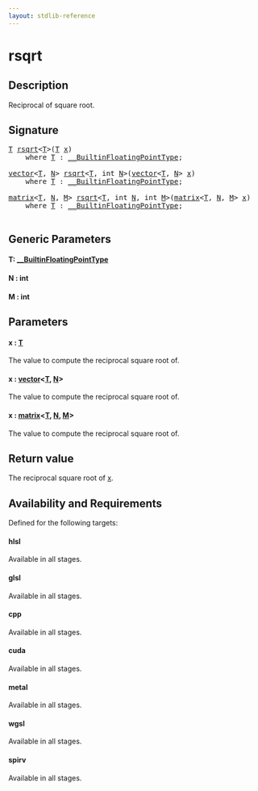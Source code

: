 ```yaml
---
layout: stdlib-reference
---
```


# rsqrt

## Description

Reciprocal of square root.



## Signature 

<pre>
<a href="rsqrt.html#typeparam-T" class="code_type">T</a> <a href="rsqrt.html">rsqrt</a>&lt;<a href="rsqrt.html#typeparam-T" class="code_type">T</a>&gt;(<a href="rsqrt.html#typeparam-T" class="code_type">T</a> <a href="rsqrt.html#decl-x" class="code_param">x</a>)
    <span class='code_keyword'>where</span> <a href="rsqrt.html#typeparam-T" class="code_type">T</a> : <a href="../interfaces/0_builtinfloatingpointtype-029hm/index.html" class="code_type">__BuiltinFloatingPointType</a>;

<a href="../types/vector/index.html" class="code_type">vector</a>&lt;<a href="rsqrt.html#typeparam-T" class="code_type">T</a>, <a href="rsqrt.html#decl-N" class="code_var">N</a>&gt; <a href="rsqrt.html">rsqrt</a>&lt;<a href="rsqrt.html#typeparam-T" class="code_type">T</a>, <span class="code_keyword">int</span> <a href="rsqrt.html#decl-N" class="code_var">N</a>&gt;(<a href="../types/vector/index.html" class="code_type">vector</a>&lt;<a href="rsqrt.html#typeparam-T" class="code_type">T</a>, <a href="rsqrt.html#decl-N" class="code_var">N</a>&gt; <a href="rsqrt.html#decl-x" class="code_param">x</a>)
    <span class='code_keyword'>where</span> <a href="rsqrt.html#typeparam-T" class="code_type">T</a> : <a href="../interfaces/0_builtinfloatingpointtype-029hm/index.html" class="code_type">__BuiltinFloatingPointType</a>;

<a href="../types/matrix/index.html" class="code_type">matrix</a>&lt;<a href="rsqrt.html#typeparam-T" class="code_type">T</a>, <a href="rsqrt.html#decl-N" class="code_var">N</a>, <a href="rsqrt.html#decl-M" class="code_var">M</a>&gt; <a href="rsqrt.html">rsqrt</a>&lt;<a href="rsqrt.html#typeparam-T" class="code_type">T</a>, <span class="code_keyword">int</span> <a href="rsqrt.html#decl-N" class="code_var">N</a>, <span class="code_keyword">int</span> <a href="rsqrt.html#decl-M" class="code_var">M</a>&gt;(<a href="../types/matrix/index.html" class="code_type">matrix</a>&lt;<a href="rsqrt.html#typeparam-T" class="code_type">T</a>, <a href="rsqrt.html#decl-N" class="code_var">N</a>, <a href="rsqrt.html#decl-M" class="code_var">M</a>&gt; <a href="rsqrt.html#decl-x" class="code_param">x</a>)
    <span class='code_keyword'>where</span> <a href="rsqrt.html#typeparam-T" class="code_type">T</a> : <a href="../interfaces/0_builtinfloatingpointtype-029hm/index.html" class="code_type">__BuiltinFloatingPointType</a>;

</pre>

## Generic Parameters

####  <a id="typeparam-T"></a>T: [\_\_BuiltinFloatingPointType](../interfaces/0_builtinfloatingpointtype-029hm/index.html)
####  <a id="decl-N"></a>N  : int
####  <a id="decl-M"></a>M  : int

## Parameters

####  <a id="decl-x"></a>x  : [T](rsqrt.html#typeparam-T)
The value to compute the reciprocal square root of.

####  <a id="decl-x"></a>x  : [vector](../types/vector/index.html)\<[T](../types/vector/index.html#typeparam-T), [N](../types/vector/index.html#decl-N)\>
The value to compute the reciprocal square root of.

####  <a id="decl-x"></a>x  : [matrix](../types/matrix/index.html)\<[T](../types/matrix/t-0.html), [N](../types/matrix/index.html#decl-N), [M](../types/matrix/index.html#decl-M)\>
The value to compute the reciprocal square root of.


## Return value
The reciprocal square root of <span class='code'><a href="rsqrt.html#decl-x" class="code_param">x</a></span>.


## Availability and Requirements

Defined for the following targets:

#### hlsl
Available in all stages.

#### glsl
Available in all stages.

#### cpp
Available in all stages.

#### cuda
Available in all stages.

#### metal
Available in all stages.

#### wgsl
Available in all stages.

#### spirv
Available in all stages.



